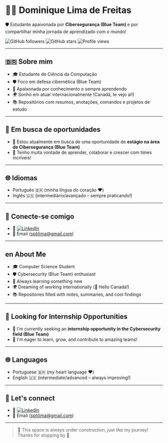 # 👩‍💻 Dominique Lima de Freitas

🛡️ Estudante apaixonada por **Cibersegurança (Blue Team)** e por compartilhar minha jornada de aprendizado com o mundo!

![GitHub followers](https://img.shields.io/github/followers/Dom-Techblue?label=Followers&style=social)
![GitHub stars](https://img.shields.io/github/stars/Dom-Techblue?label=Stars&style=social)
![Profile views](https://komarev.com/ghpvc/?username=Dom-Techblue&color=blue&style=flat)

---

## 🇧🇷 Sobre mim
- 🎓 Estudante de Ciência da Computação  
- 🛡️ Foco em defesa cibernética (Blue Team)  
- 📍 Apaixonada por conhecimento e sempre aprendendo  
- 🌍 Sonho em atuar internacionalmente (Canadá, te vejo aí!)  
- 📚 Repositórios com resumos, anotações, comandos e projetos de estudo  

---

## 💼 Em busca de oportunidades

- 🎯 Estou atualmente em busca de uma oportunidade de **estágio na área de Cibersegurança (Blue Team)**  
- 💙 Tenho muita vontade de aprender, colaborar e crescer com times incríveis!

---

## 🌐 Idiomas

- Português 🇧🇷 (minha língua do coração ❤️)  
- Inglês 🇺🇸 (intermediário/avançado – sempre praticando!)

---

## 🔗 Conecte-se comigo

- 💼 [![LinkedIn](https://img.shields.io/badge/-Dominique%20no%20LinkedIn-blue?style=flat-square&logo=Linkedin&logoColor=white&link=https://www.linkedin.com/in/dominique-sptilima)](https://www.linkedin.com/in/dominique-sptilima)
- 📧 Email (sptilima@gmail.com)
---

## en About Me

- 🎓 Computer Science Student  
- 🛡️ Cybersecurity (Blue Team) enthusiast  
- 📍 Always learning something new  
- 🌍 Dreaming of working internationally (👀 Hello Canada!)  
- 📚 Repositories filled with notes, summaries, and cool findings  

---

## 💼 Looking for Internship Opportunities

- 🎯 I'm currently seeking an **internship opportunity in the Cybersecurity field (Blue Team)**  
- 💙 I'm eager to learn, grow, and contribute to amazing teams!

---

## 🌐 Languages

- Portuguese 🇧🇷 (my heart language ❤️)  
- English 🇺🇸 (intermediate/advanced – always improving!)

---

## 🔗 Let's connect

- 💼 [![LinkedIn](https://img.shields.io/badge/-Dominique%20on%20LinkedIn-blue?style=flat-square&logo=Linkedin&logoColor=white&link=https://www.linkedin.com/in/dominique-sptilima)](https://www.linkedin.com/in/dominique-sptilima)
- 📧 Email (sptilima@gmail.com)

---

> 🚧 This space is always under construction, just like my journey!  
> Thanks for stopping by 💙
